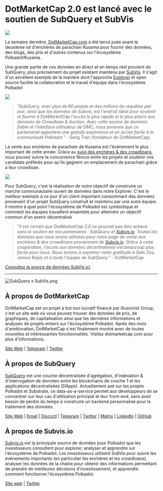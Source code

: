 # DotMarketCap 2.0 est lancé avec le soutien de SubQuery et SubVis

![](https://cdn-images-1.medium.com/max/1600/1*fIxEXupCMUaaMsWQbA7zFQ.gif)

La semaine dernière, [DotMarketCap.com](https://dotmarketcap.com/) a été lancé juste avant le deuxième lot d'enchères de parachain Kusama pour fournir des données, des blogs, des prix et d'autres contenus sur l'écosystème Polkadot/Kusama.

Une grande partie de ces données en direct et en temps réel provient de SubQuery, plus précisément du projet existant maintenu par [SubVis](https://explorer.subquery.network/subquery/subvis-io/kusama-auction). Il s'agit d'un excellent exemple de la manière dont l'approche [Explorer](https://explorer.subquery.network/) et open source facilite la collaboration et le travail d'équipe dans l'écosystème Polkadot

![](https://cdn-images-1.medium.com/max/1600/1*-UL84MrIB3TtZBkDPwLMmw.png)

> _"SubQuery, avec plus de 60 projets et des millions de requêtes par jour, ainsi que les données de Subvis, est l'endroit idéal pour soutenir et fournir à DotMarketCap l'accès le plus rapide et le plus précis aux données de Crowdloan & Auction. Avec cette source de données fiable et l'interface utilisateur de DMC, nous pensons que ce partenariat apportera une grande expérience et un accès facile à la communauté Polkadot."_ - Sang Tran (fondateur de DotMarketCap)

La vente aux enchères de parachain de Kusama est l'événement le plus important de cette année. Grâce au [suivi des enchères & des crowdloans](https://dotmarketcap.com/auction), vous pouvez suivre la concurrence féroce entre les projets et soutenir vos candidats préférés pour qu'ils gagnent un emplacement de parachain grâce à leur crowdloan.

![](https://cdn-images-1.medium.com/max/1600/1*n_y-1CUv1BcU2bzCs15djA.png)

Pour SubQuery, c'est la réalisation de notre objectif de construire un marché communautaire ouvert de données dans notre Explorer. C'est le meilleur exemple à ce jour d'un client important consommant des données provenant d'un projet SubQuery construit et maintenu par une autre équipe. Il montre à quel point l'écosystème de Polkadot est symbiotique et comment les équipes travaillent ensemble pour atteindre un objectif commun d'un avenir décentralisé

> _"Il est certain que DotMarketCap 2.0 ne pourrait pas être achevé sans le soutien de nos partenaires : SubQuery et [Subvis.io](http://subvis.io/). Toutes les données que nous avons utilisées pour notre page de vente aux enchères & des crowdloans proviennent de [Subvis.io](http://subvis.io/). Grâce à cette coopération, l'accès aux données décentralisées est beaucoup plus facile pour nous. Nous tenons à exprimer notre gratitude à Sam Zou, James Bayly et à toute l'équipe de SubQuery."_ - DotMarketCap

[Consultez la source de données SubVis ici](https://explorer.subquery.network/subquery/subvis-io/kusama-auction)

---

![SubQuery x SubVis.png](https://cdn-images-1.medium.com/max/1600/1*ZOtmJdlgr-5H4BAt2gVKLw.png)

## **À propos de DotMarketCap**

DotMarketCap est un projet à but non lucratif financé par Illusionist Group, c'est un site web où vous pouvez trouver des données de prix, de graphiques, de capitalisation ainsi que les dernières informations et analyses de projets entiers sur l'écosystème Polkadot. Après des mois d'amélioration, DotMarketCap s'est finalement montré avec de toutes nouvelles et intéressantes fonctionnalités. Visitez dotmarketcap.com pour plus d'informations.

[Site Web](http://dotmarketcap.com/) | [Telegram](https://t.me/DotMarketCap_ANN) | [Twitter](https://twitter.com/DotMarketCap?ref_src=twsrc%5Egoogle%7Ctwcamp%5Eserp%7Ctwgr%5Eauthor)

## **À propos de SubQuery**

[SubQuery](https://subquery.network/) est une couche décentralisée d'agrégation, d'indexation & d'interrogation de données entre les blockchains de couche 1 et les applications décentralisées (DApps). Actuellement axé sur les projets Polkadot et Substrate, ce data-as-a-service permet aux développeurs de se concentrer sur leur cas d'utilisation principal et leur front-end, sans avoir besoin de perdre du temps à construire un backend personnalisé pour le traitement des données.

[Site Web](https://subquery.network/) | [Email](mailto:hello@subquery.network) | [Discord](https://discord.com/invite/78zg8aBSMG) | [Telegram](https://t.me/subquerynetwork) | [Twitter](https://twitter.com/subquerynetwork) | [Matrix](https://matrix.to/#/#subquery:matrix.org) | [LinkedIn](https://www.linkedin.com/company/subquery) | [GitHub](https://github.com/subquery)

## **À propos de Subvis.io**

[Subvis.io](https://dotmarketcap.com/blog-detail/541/Subvis.io) est la principale source de données pour Polkadot que les investisseurs consultent pour explorer, analyser et apprendre sur l'écosystème de Polkadot. Les investisseurs utilisent SubVis pour suivre les événements importants (en particulier les enchères et les crowdloans), analyser les données de la chaîne pour obtenir des informations permettant de prendre de meilleures décisions d'investissement, et apprendre comment fonctionne l'écosystème Polkadot.

[Site web](https://www.subvis.io/) | [Twitter](https://twitter.com/subvisioapp)

